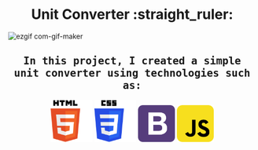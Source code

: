 <h1 align="center">Unit Converter :straight_ruler:</h1>



 ![ezgif com-gif-maker](https://user-images.githubusercontent.com/67589338/107426491-f8aec800-6b28-11eb-8aa7-377159238e99.gif)






<h2 align="center"><samp>In this project, I created a simple unit converter using technologies such as:</samp></h2>
<p align="center">
<img alt="html" width="85px" src="used_technologies/html_skill.png"/>
<img alt="css" width="85px" src="used_technologies/css_skill.png"/>
<img alt="SCSS" width="75px" src="used_technologies/bootstrap_skill.png"/>
<img alt="js" width="75px" src="used_technologies/js_skill.png"/>
</p>
